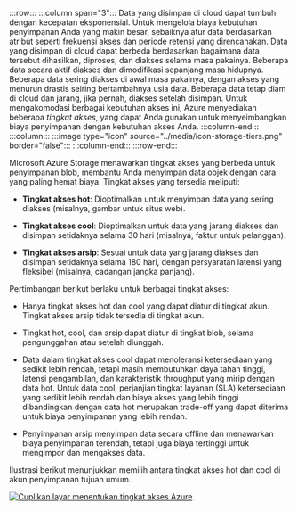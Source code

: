 :::row:::
  :::column span="3":::
Data yang disimpan di cloud dapat tumbuh dengan kecepatan eksponensial. Untuk mengelola biaya kebutuhan penyimpanan Anda yang makin besar, sebaiknya atur data berdasarkan atribut seperti frekuensi akses dan periode retensi yang direncanakan. Data yang disimpan di cloud dapat berbeda berdasarkan bagaimana data tersebut dihasilkan, diproses, dan diakses selama masa pakainya. Beberapa data secara aktif diakses dan dimodifikasi sepanjang masa hidupnya. Beberapa data sering diakses di awal masa pakainya, dengan akses yang menurun drastis seiring bertambahnya usia data. Beberapa data tetap diam di cloud dan jarang, jika pernah, diakses setelah disimpan. Untuk mengakomodasi berbagai kebutuhan akses ini, Azure menyediakan beberapa _tingkat akses_, yang dapat Anda gunakan untuk menyeimbangkan biaya penyimpanan dengan kebutuhan akses Anda.
  :::column-end:::
  :::column:::
    :::image type="icon" source="../media/icon-storage-tiers.png" border="false":::
  :::column-end:::
:::row-end:::

Microsoft Azure Storage menawarkan tingkat akses yang berbeda untuk penyimpanan blob, membantu Anda menyimpan data objek dengan cara yang paling hemat biaya. Tingkat akses yang tersedia meliputi:

- **Tingkat akses hot**: Dioptimalkan untuk menyimpan data yang sering diakses (misalnya, gambar untuk situs web).

- **Tingkat akses cool**: Dioptimalkan untuk data yang jarang diakses dan disimpan setidaknya selama 30 hari (misalnya, faktur untuk pelanggan).

- **Tingkat akses arsip**: Sesuai untuk data yang jarang diakses dan disimpan setidaknya selama 180 hari, dengan persyaratan latensi yang fleksibel (misalnya, cadangan jangka panjang).

Pertimbangan berikut berlaku untuk berbagai tingkat akses:

- Hanya tingkat akses hot dan cool yang dapat diatur di tingkat akun. Tingkat akses arsip tidak tersedia di tingkat akun.

- Tingkat hot, cool, dan arsip dapat diatur di tingkat blob, selama pengunggahan atau setelah diunggah.

- Data dalam tingkat akses cool dapat menoleransi ketersediaan yang sedikit lebih rendah, tetapi masih membutuhkan daya tahan tinggi, latensi pengambilan, dan karakteristik throughput yang mirip dengan data hot. Untuk data cool, perjanjian tingkat layanan (SLA) ketersediaan yang sedikit lebih rendah dan biaya akses yang lebih tinggi dibandingkan dengan data hot merupakan trade-off yang dapat diterima untuk biaya penyimpanan yang lebih rendah.

- Penyimpanan arsip menyimpan data secara offline dan menawarkan biaya penyimpanan terendah, tetapi juga biaya tertinggi untuk mengimpor dan mengakses data.

Ilustrasi berikut menunjukkan memilih antara tingkat akses hot dan cool di akun penyimpanan tujuan umum.

[![Cuplikan layar menentukan tingkat akses Azure](../media/account-tier.png)](../media/account-tier.png#lightbox).
